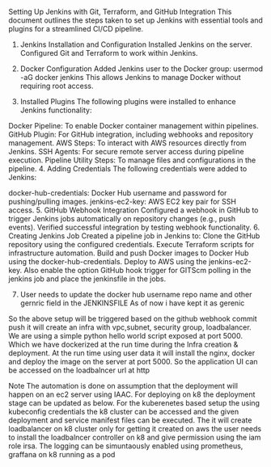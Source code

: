 Setting Up Jenkins with Git, Terraform, and GitHub Integration
This document outlines the steps taken to set up Jenkins with essential tools and plugins for a streamlined CI/CD pipeline.

1. Jenkins Installation and Configuration
Installed Jenkins on the server.
Configured Git and Terraform to work within Jenkins.
2. Docker Configuration
Added Jenkins user to the Docker group:
usermod -aG docker jenkins
This allows Jenkins to manage Docker without requiring root access.

3. Installed Plugins
The following plugins were installed to enhance Jenkins functionality:

Docker Pipeline: To enable Docker container management within pipelines.
GitHub Plugin: For GitHub integration, including webhooks and repository management.
AWS Steps: To interact with AWS resources directly from Jenkins.
SSH Agents: For secure remote server access during pipeline execution.
Pipeline Utility Steps: To manage files and configurations in the pipeline.
4. Adding Credentials
The following credentials were added to Jenkins:

docker-hub-credentials: Docker Hub username and password for pushing/pulling images.
jenkins-ec2-key: AWS EC2 key pair for SSH access.
5. GitHub Webhook Integration
Configured a webhook in GitHub to trigger Jenkins jobs automatically on repository changes (e.g., push events).
Verified successful integration by testing webhook functionality.
6. Creating Jenkins Job
Created a pipeline job in Jenkins to:
Clone the GitHub repository using the configured credentials.
Execute Terraform scripts for infrastructure automation.
Build and push Docker images to Docker Hub using the docker-hub-credentials.
Deploy to AWS using the jenkins-ec2-key.
Also enable the option GitHub hook trigger for GITScm polling in the jenkins job and place the jenkinsfile in the jobs.

7. User needs to update the docker hub username repo name and other gernric field in the JENKINSFILE As of now i have kept it as gerenic

So the above setup will be triggered based on the github webhook commit push it will create an infra with vpc,subnet, security group, loadbalancer.
We are using a simple python hello world script exposed at port 5000. Which we have dockerized at the run time during the Infra creation & deployment.
At the run time using user data it will install the nginx, docker and deploy the image on the server at port 5000. So the application UI can be accessed on the loadbalncer url at http

Note The automation is done on assumption that the deployment will happen on an ec2 server using IAAC. For deploying on k8 the deployment stage can be updated as below.
For the kuberenetes based setup the using kubeconfig credentials the k8 cluster can be accessed and the given deployment and service manifest files can be executed. 
The it will create loadbalancer on k8 cluster only for getting it created on aws the user needs to install the loadbalncer controller on k8 and give permission using the iam role irsa.
The logging can be simuntaously enabled using prometheus, graffana on k8 running as a pod 
